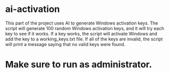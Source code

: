 # ai-activation

This part of the project uses AI to generate Windows activation keys. The script will generate 100 random Windows activation keys, and it will try each key to see if it works. If a key works, the script will activate Windows and add the key to a working_keys.txt file. If all of the keys are invalid, the script will print a message saying that no valid keys were found.



# Make sure to run as administrator.
